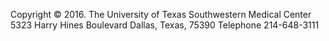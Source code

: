 Copyright © 2016. The University of Texas Southwestern Medical Center
5323 Harry Hines Boulevard Dallas, Texas, 75390 Telephone 214-648-3111